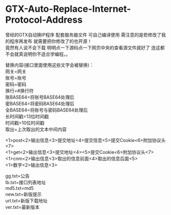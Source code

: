 # GTX-Auto-Replace-Internet-Protocol-Address
曾经的GTX自动换IP程序 配套服务器文件 可自己编译使用 需注意的是若修改了我的程序再发布 就需要把你修改了的也开源！  
竟然有人说不会下载 明明点一下源码点一下网页中央的查看源文件就好了 连这都不会就真说明你不适合学编程。。  

替换内容(接口里面使用这些文字会被替换)：  
网关=网关  
账号=账号  
密码=密码  
换行=#换行符  
账BASE64=将账号BASE64处理后  
密BASE64=将密码BASE64处理后  
全BASE64=将账号与密码BASE64处理后  
长时间戳=13位时间戳  
时间戳=10位时间戳  
取出=上次取出的文本中间内容  

<1>post<2>输出信息<3>提交地址<4>提交信息<5>提交Cookie<6>附加协议头<7>  
<1>get<2>输出信息<3>提交地址<4><5>提交Cookie<6>附加协议头<7>  
<1>cnm<2>输出信息<3>取出的信息前面<4>取出的信息后面<5>  
<1>数字<2>输出信息<3>  

gg.txt=公告  
lb.txt=接口列表地址  
md5.txt=md5   
new.txt=新版提示   
url.txt=新版下载地址   
ver.txt=最新版本  
